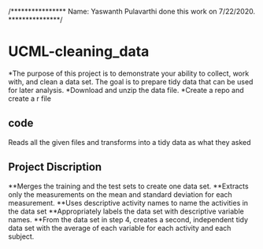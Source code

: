 /****************
Name:   Yaswanth Pulavarthi
done this work on 7/22/2020.
***************/
# UCML-cleaning_data
*The purpose of this project is to demonstrate your ability to collect, work with, and clean a data set. The goal is to prepare tidy data that can be used for later analysis.
*Download and unzip the data file.
*Create a repo and create a r file

## code
Reads all the given files and transforms into a tidy data as what they asked
## Project Discription
**Merges the training and the test sets to create one data set.
**Extracts only the measurements on the mean and standard deviation for each measurement.
**Uses descriptive activity names to name the activities in the data set
**Appropriately labels the data set with descriptive variable names.
**From the data set in step 4, creates a second, independent tidy data set with the average of each variable for each  activity and each subject.
